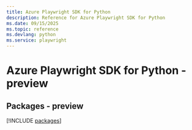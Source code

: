 ```yaml
---
title: Azure Playwright SDK for Python
description: Reference for Azure Playwright SDK for Python
ms.date: 09/15/2025
ms.topic: reference
ms.devlang: python
ms.service: playwright
---
```

# Azure Playwright SDK for Python - preview
## Packages - preview
[!INCLUDE [packages](playwright-index.md)]
